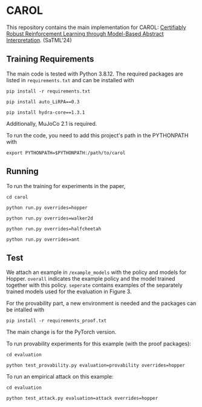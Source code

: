 # CAROL

This repository contains the main implementation for CAROL: [Certifiably Robust Reinforcement Learning through Model-Based Abstract Interpretation](https://arxiv.org/abs/2301.11374). (SaTML'24)

## Training Requirements
The main code is tested with Python 3.8.12. The required packages are listed in `requirements.txt` and can be installed with 

`pip install -r requirements.txt`

`pip install auto_LiRPA==0.3`

`pip install hydra-core==1.3.1`

Additionally, MuJoCo 2.1 is required. 

To run the code, you need to add this project's path in the PYTHONPATH with 

`export PYTHONPATH=$PYTHONPATH:/path/to/carol`

## Running
To run the training for experiments in the paper,

`cd carol`

`python run.py overrides=hopper`

`python run.py overrides=walker2d`

`python run.py overrides=halfcheetah`

`python run.py overrides=ant`

## Test
We attach an example in `/example_models` with the policy and models for Hopper. `overall` indicates the example policy and the model trained together with this policy. `seperate` contains examples of the separately trained models used for the evaluation in Figure 3. 

For the provability part, a new environment is needed and the packages can be intalled with

`pip install -r requirements_proof.txt`

The main change is for the PyTorch version.

To run provability experiments for this example (with the proof packages):

`cd evaluation`

`python test_provability.py evaluation=provability overrides=hopper`

To run an empirical attack on this example:

`cd evaluation`

`python test_attack.py evaluation=attack overrides=hopper`
